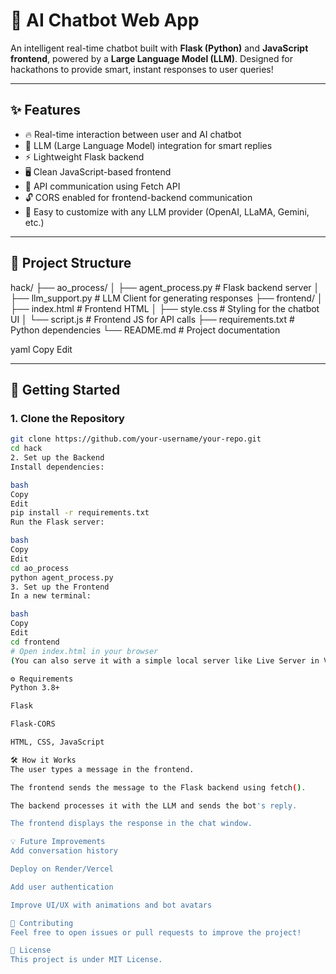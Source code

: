 # 🤖 AI Chatbot Web App

An intelligent real-time chatbot built with **Flask (Python)** and **JavaScript frontend**, powered by a **Large Language Model (LLM)**. Designed for hackathons to provide smart, instant responses to user queries!

---

## ✨ Features

- 🔥 Real-time interaction between user and AI chatbot
- 🧠 LLM (Large Language Model) integration for smart replies
- ⚡ Lightweight Flask backend
- 🖥️ Clean JavaScript-based frontend
- 🔄 API communication using Fetch API
- 🔓 CORS enabled for frontend-backend communication
- 🎯 Easy to customize with any LLM provider (OpenAI, LLaMA, Gemini, etc.)

---

## 📁 Project Structure

hack/ ├── ao_process/ │ ├── agent_process.py # Flask backend server │ ├── llm_support.py # LLM Client for generating responses ├── frontend/ │ ├── index.html # Frontend HTML │ ├── style.css # Styling for the chatbot UI │ └── script.js # Frontend JS for API calls ├── requirements.txt # Python dependencies └── README.md # Project documentation

yaml
Copy
Edit

---

## 🚀 Getting Started

### 1. Clone the Repository

```bash
git clone https://github.com/your-username/your-repo.git
cd hack
2. Set up the Backend
Install dependencies:

bash
Copy
Edit
pip install -r requirements.txt
Run the Flask server:

bash
Copy
Edit
cd ao_process
python agent_process.py
3. Set up the Frontend
In a new terminal:

bash
Copy
Edit
cd frontend
# Open index.html in your browser
(You can also serve it with a simple local server like Live Server in VS Code.)

⚙️ Requirements
Python 3.8+

Flask

Flask-CORS

HTML, CSS, JavaScript

🛠️ How it Works
The user types a message in the frontend.

The frontend sends the message to the Flask backend using fetch().

The backend processes it with the LLM and sends the bot's reply.

The frontend displays the response in the chat window.

💡 Future Improvements
Add conversation history

Deploy on Render/Vercel

Add user authentication

Improve UI/UX with animations and bot avatars

🤝 Contributing
Feel free to open issues or pull requests to improve the project!

📜 License
This project is under MIT License.
